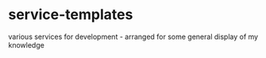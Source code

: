 # service-templates
various services for development - arranged for some general display of my knowledge
